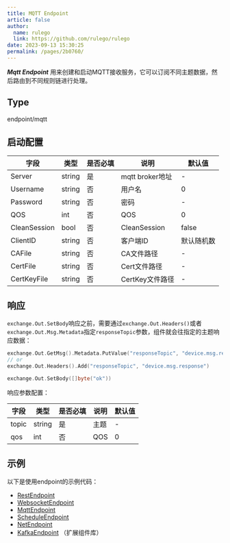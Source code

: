 ```yaml
---
title: MQTT Endpoint
article: false
author: 
  name: rulego
  link: https://github.com/rulego/rulego
date: 2023-09-13 15:30:25
permalink: /pages/2b0760/
---
```



***Mqtt Endpoint*** 用来创建和启动MQTT接收服务，它可以订阅不同主题数据，然后路由到不同规则链进行处理。

## Type

endpoint/mqtt

## 启动配置

| 字段           | 类型     | 是否必填 | 说明            | 默认值   |
|--------------|--------|------|---------------|-------|
| Server       | string | 是    | mqtt broker地址 | -     |
| Username     | string | 否    | 用户名           | 0     |
| Password     | string | 否    | 密码            | -     |
| QOS          | int    | 否    | QOS           | 0     |
| CleanSession | bool   | 否    | CleanSession  | false |
| ClientID     | string | 否    | 客户端ID         | 默认随机数 |
| CAFile       | string | 否    | CA文件路径        | -     |
| CertFile     | string | 否    | Cert文件路径      | -     |
| CertKeyFile  | string | 否    | CertKey文件路径   | -     |

## 响应

`exchange.Out.SetBody`响应之前，需要通过`exchange.Out.Headers()`或者`exchange.Out.Msg.Metadata`指定`responseTopic`参数，组件就会往指定的主题响应数据：

```go
exchange.Out.GetMsg().Metadata.PutValue("responseTopic", "device.msg.response")
// or
exchange.Out.Headers().Add("responseTopic", "device.msg.response")

exchange.Out.SetBody([]byte("ok"))
```

响应参数配置：

| 字段    | 类型     | 是否必填 | 说明  | 默认值 |
|-------|--------|------|-----|-----|
| topic | string | 是    | 主题  | -   |
| qos   | int    | 否    | QOS | 0   |


## 示例

以下是使用endpoint的示例代码：
- [RestEndpoint](https://github.com/rulego/rulego/tree/main/examples/http_endpoint/http_endpoint.go)
- [WebsocketEndpoint](https://github.com/rulego/rulego/tree/main/endpoint/websocket/websocket_test.go)
- [MqttEndpoint](https://github.com/rulego/rulego/tree/main/endpoint/mqtt/mqtt_test.go)
- [ScheduleEndpoint](https://github.com/rulego/rulego/tree/main/endpoint/schedule/schedule_test.go)
- [NetEndpoint](https://github.com/rulego/rulego/tree/main/endpoint/net/net_test.go)
- [KafkaEndpoint](https://github.com/rulego/rulego-components/blob/main/endpoint/kafka/kafka_test.go) （扩展组件库）